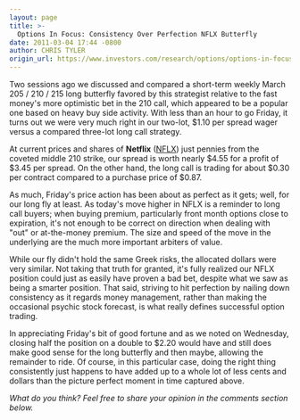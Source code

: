 ```yaml
---
layout: page
title: >-
  Options In Focus: Consistency Over Perfection NFLX Butterfly
date: 2011-03-04 17:44 -0800
author: CHRIS TYLER
origin_url: https://www.investors.com/research/options/options-in-focus-consistency-over-perfection-nflx-butterfly/
---
```






Two sessions ago we discussed and compared a short-term weekly March 205 / 210 / 215 long butterfly favored by this strategist relative to the fast money's more optimistic bet in the 210 call, which appeared to be a popular one based on heavy buy side activity. With less than an hour to go Friday, it turns out we were very much right in our two-lot, $1.10 per spread wager versus a compared three-lot long call strategy. 

  

At current prices and shares of **Netflix** ([NFLX](https://research.investors.com/quote.aspx?symbol=NFLX)) just pennies from the coveted middle 210 strike, our spread is worth nearly $4.55 for a profit of $3.45 per spread. On the other hand, the long call is trading for about $0.30 per contract compared to a purchase price of $0.87.

  

As much, Friday's price action has been about as perfect as it gets; well, for our long fly at least. As today's move higher in NFLX is a reminder to long call buyers; when buying premium, particularly front month options close to expiration, it's not enough to be correct on direction when dealing with "out" or at-the-money premium. The size and speed of the move in the underlying are the much more important arbiters of value. 

  

  

While our fly didn't hold the same Greek risks, the allocated dollars were very similar. Not taking that truth for granted, it's fully realized our NFLX position could just as easily have proven a bad bet, despite what we saw as being a smarter position. That said, striving to hit perfection by nailing down consistency as it regards money management, rather than making the occasional psychic stock forecast, is what really defines successful option trading.

  

In appreciating Friday's bit of good fortune and as we noted on Wednesday, closing half the position on a double to $2.20 would have and still does make good sense for the long butterfly and then maybe, allowing the remainder to ride. Of course, in this particular case, doing the right thing consistently just happens to have added up to a whole lot of less cents and dollars than the picture perfect moment in time captured above.

  

*What do you think? Feel free to share your opinion in the comments section below.*





